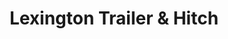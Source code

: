 ---
title: "Lexington Trailer & Hitch"
url: /lexington/lexington-trailer-and-hitch/
shop: car parts
---